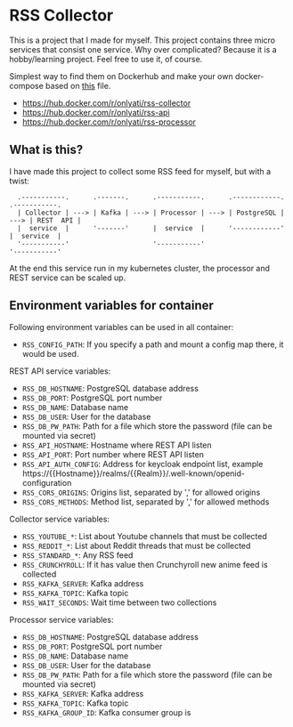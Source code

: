# RSS Collector

This is a project that I made for myself. This project contains three micro services that consist one service.
Why over complicated? Because it is a hobby/learning project. Feel free to use it, of course.

Simplest way to find them on Dockerhub and make your own docker-compose based on [this](https://github.com/onlyati/rss-collector/blob/main/docker-compose.yaml) file.
- https://hub.docker.com/r/onlyati/rss-collector
- https://hub.docker.com/r/onlyati/rss-api
- https://hub.docker.com/r/onlyati/rss-processor

## What is this?

I have made this project to collect some RSS feed for myself, but with a twist:
```
  .-----------.      .-------.      .-----------.      .------------.      .-----------.
  | Collector | ---> | Kafka | ---> | Processor | ---> | PostgreSQL | ---> | REST  API |
  |  service  |      '-------'      |  service  |      '------------'      |  service  |
  '-----------'                     '-----------'                          '-----------'
```

At the end this service run in my kubernetes cluster, the processor and REST service can be scaled up.

## Environment variables for container

Following environment variables can be used in all container:
- `RSS_CONFIG_PATH`: If you specify a path and mount a config map there, it would be used.

REST API service variables:
- `RSS_DB_HOSTNAME`: PostgreSQL database address
- `RSS_DB_PORT`: PostgreSQL port number
- `RSS_DB_NAME`: Database name
- `RSS_DB_USER`: User for the database
- `RSS_DB_PW_PATH`: Path for a file which store the password (file can be mounted via secret)
- `RSS_API_HOSTNAME`: Hostname where REST API listen
- `RSS_API_PORT`: Port number where REST API listen
- `RSS_API_AUTH_CONFIG`: Address for keycloak endpoint list, example https://{{Hostname}}/realms/{{Realm}}/.well-known/openid-configuration
- `RSS_CORS_ORIGINS`: Origins list, separated by ',' for allowed origins
- `RSS_CORS_METHODS`: Method list, separated by ',' for allowed methods

Collector service variables:
- `RSS_YOUTUBE_*`: List about Youtube channels that must be collected
- `RSS_REDDIT_*`: List about Reddit threads that must be collected
- `RSS_STANDARD_*`: Any RSS feed
- `RSS_CRUNCHYROLL`: If it has value then Crunchyroll new anime feed is collected
- `RSS_KAFKA_SERVER`: Kafka address
- `RSS_KAFKA_TOPIC`: Kafka topic
- `RSS_WAIT_SECONDS`: Wait time between two collections

Processor service variables:
- `RSS_DB_HOSTNAME`: PostgreSQL database address
- `RSS_DB_PORT`: PostgreSQL port number
- `RSS_DB_NAME`: Database name
- `RSS_DB_USER`: User for the database
- `RSS_DB_PW_PATH`: Path for a file which store the password (file can be mounted via secret)
- `RSS_KAFKA_SERVER`: Kafka address
- `RSS_KAFKA_TOPIC`: Kafka topic
- `RSS_KAFKA_GROUP_ID`: Kafka consumer group is
